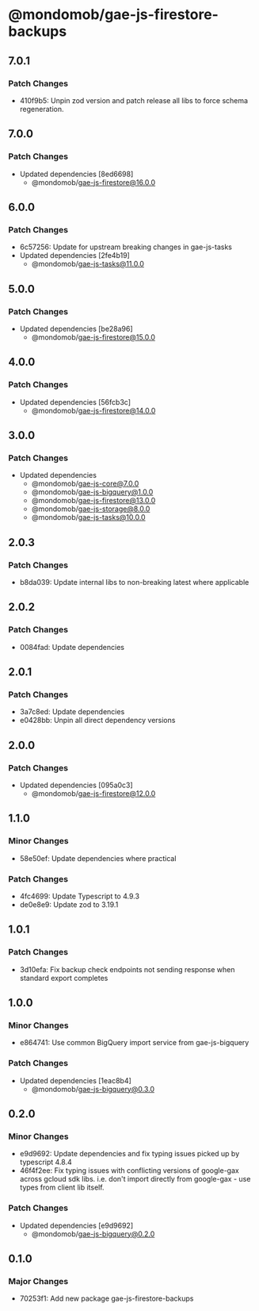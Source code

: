 # @mondomob/gae-js-firestore-backups

## 7.0.1

### Patch Changes

- 410f9b5: Unpin zod version and patch release all libs to force schema regeneration.

## 7.0.0

### Patch Changes

- Updated dependencies [8ed6698]
  - @mondomob/gae-js-firestore@16.0.0

## 6.0.0

### Patch Changes

- 6c57256: Update for upstream breaking changes in gae-js-tasks
- Updated dependencies [2fe4b19]
  - @mondomob/gae-js-tasks@11.0.0

## 5.0.0

### Patch Changes

- Updated dependencies [be28a96]
  - @mondomob/gae-js-firestore@15.0.0

## 4.0.0

### Patch Changes

- Updated dependencies [56fcb3c]
  - @mondomob/gae-js-firestore@14.0.0

## 3.0.0

### Patch Changes

- Updated dependencies
  - @mondomob/gae-js-core@7.0.0
  - @mondomob/gae-js-bigquery@1.0.0
  - @mondomob/gae-js-firestore@13.0.0
  - @mondomob/gae-js-storage@8.0.0
  - @mondomob/gae-js-tasks@10.0.0

## 2.0.3

### Patch Changes

- b8da039: Update internal libs to non-breaking latest where applicable

## 2.0.2

### Patch Changes

- 0084fad: Update dependencies

## 2.0.1

### Patch Changes

- 3a7c8ed: Update dependencies
- e0428bb: Unpin all direct dependency versions

## 2.0.0

### Patch Changes

- Updated dependencies [095a0c3]
  - @mondomob/gae-js-firestore@12.0.0

## 1.1.0

### Minor Changes

- 58e50ef: Update dependencies where practical

### Patch Changes

- 4fc4699: Update Typescript to 4.9.3
- de0e8e9: Update zod to 3.19.1

## 1.0.1

### Patch Changes

- 3d10efa: Fix backup check endpoints not sending response when standard export completes

## 1.0.0

### Minor Changes

- e864741: Use common BigQuery import service from gae-js-bigquery

### Patch Changes

- Updated dependencies [1eac8b4]
  - @mondomob/gae-js-bigquery@0.3.0

## 0.2.0

### Minor Changes

- e9d9692: Update dependencies and fix typing issues picked up by typescript 4.8.4
- 46f4f2ee: Fix typing issues with conflicting versions of google-gax across gcloud sdk libs. i.e. don't import directly
  from google-gax - use types from client lib itself.

### Patch Changes

- Updated dependencies [e9d9692]
  - @mondomob/gae-js-bigquery@0.2.0

## 0.1.0

### Major Changes

- 70253f1: Add new package gae-js-firestore-backups
